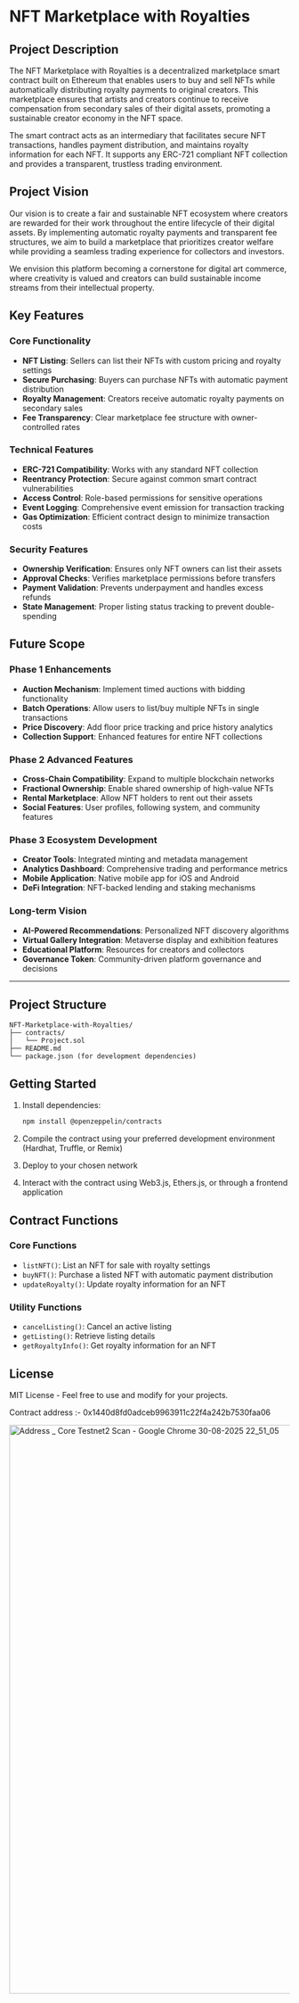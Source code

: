 # NFT Marketplace with Royalties

## Project Description

The NFT Marketplace with Royalties is a decentralized marketplace smart contract built on Ethereum that enables users to buy and sell NFTs while automatically distributing royalty payments to original creators. This marketplace ensures that artists and creators continue to receive compensation from secondary sales of their digital assets, promoting a sustainable creator economy in the NFT space.

The smart contract acts as an intermediary that facilitates secure NFT transactions, handles payment distribution, and maintains royalty information for each NFT. It supports any ERC-721 compliant NFT collection and provides a transparent, trustless trading environment.

## Project Vision

Our vision is to create a fair and sustainable NFT ecosystem where creators are rewarded for their work throughout the entire lifecycle of their digital assets. By implementing automatic royalty payments and transparent fee structures, we aim to build a marketplace that prioritizes creator welfare while providing a seamless trading experience for collectors and investors.

We envision this platform becoming a cornerstone for digital art commerce, where creativity is valued and creators can build sustainable income streams from their intellectual property.

## Key Features

### Core Functionality
- **NFT Listing**: Sellers can list their NFTs with custom pricing and royalty settings
- **Secure Purchasing**: Buyers can purchase NFTs with automatic payment distribution
- **Royalty Management**: Creators receive automatic royalty payments on secondary sales
- **Fee Transparency**: Clear marketplace fee structure with owner-controlled rates

### Technical Features
- **ERC-721 Compatibility**: Works with any standard NFT collection
- **Reentrancy Protection**: Secure against common smart contract vulnerabilities
- **Access Control**: Role-based permissions for sensitive operations
- **Event Logging**: Comprehensive event emission for transaction tracking
- **Gas Optimization**: Efficient contract design to minimize transaction costs

### Security Features
- **Ownership Verification**: Ensures only NFT owners can list their assets
- **Approval Checks**: Verifies marketplace permissions before transfers
- **Payment Validation**: Prevents underpayment and handles excess refunds
- **State Management**: Proper listing status tracking to prevent double-spending

## Future Scope

### Phase 1 Enhancements
- **Auction Mechanism**: Implement timed auctions with bidding functionality
- **Batch Operations**: Allow users to list/buy multiple NFTs in single transactions
- **Price Discovery**: Add floor price tracking and price history analytics
- **Collection Support**: Enhanced features for entire NFT collections

### Phase 2 Advanced Features
- **Cross-Chain Compatibility**: Expand to multiple blockchain networks
- **Fractional Ownership**: Enable shared ownership of high-value NFTs
- **Rental Marketplace**: Allow NFT holders to rent out their assets
- **Social Features**: User profiles, following system, and community features

### Phase 3 Ecosystem Development
- **Creator Tools**: Integrated minting and metadata management
- **Analytics Dashboard**: Comprehensive trading and performance metrics
- **Mobile Application**: Native mobile app for iOS and Android
- **DeFi Integration**: NFT-backed lending and staking mechanisms

### Long-term Vision
- **AI-Powered Recommendations**: Personalized NFT discovery algorithms
- **Virtual Gallery Integration**: Metaverse display and exhibition features
- **Educational Platform**: Resources for creators and collectors
- **Governance Token**: Community-driven platform governance and decisions

---

## Project Structure

```
NFT-Marketplace-with-Royalties/
├── contracts/
│   └── Project.sol
├── README.md
└── package.json (for development dependencies)
```

## Getting Started

1. Install dependencies:
   ```bash
   npm install @openzeppelin/contracts
   ```

2. Compile the contract using your preferred development environment (Hardhat, Truffle, or Remix)

3. Deploy to your chosen network

4. Interact with the contract using Web3.js, Ethers.js, or through a frontend application

## Contract Functions

### Core Functions
- `listNFT()`: List an NFT for sale with royalty settings
- `buyNFT()`: Purchase a listed NFT with automatic payment distribution
- `updateRoyalty()`: Update royalty information for an NFT

### Utility Functions
- `cancelListing()`: Cancel an active listing
- `getListing()`: Retrieve listing details
- `getRoyaltyInfo()`: Get royalty information for an NFT

## License

MIT License - Feel free to use and modify for your projects.

Contract address :- 0x1440d8fd0adceb9963911c22f4a242b7530faa06

<img width="1920" height="1020" alt="Address _ Core Testnet2 Scan - Google Chrome 30-08-2025 22_51_05" src="https://github.com/user-attachments/assets/c34f222f-acf0-4cd2-a2b9-802cfe86e5bd" />

